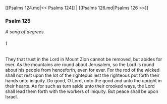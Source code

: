 [[Psalms 124.md|<< Psalms 124]]  |  [[Psalms 126.md|Psalms 126 >>]]

### Psalm 125

*A song of degrees.*

###### 1
They that trust in the Lord in Mount Zion cannot be removed, but abides for ever. As the mountains are round about Jerusalem, so the Lord is round about his people from henceforth, even for ever. For the rod of the wicked shall not rest upon the lot of the righteous lest the righteous put forth their hands unto iniquity. Do good, O Lord, unto the good and unto the upright in their hearts. As for such as turn aside unto their crooked ways, the Lord shall lead them forth with the workers of iniquity. But peace shall be upon Israel.